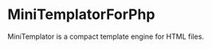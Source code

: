 MiniTemplatorForPhp
===================

MiniTemplator is a compact template engine for HTML files.
